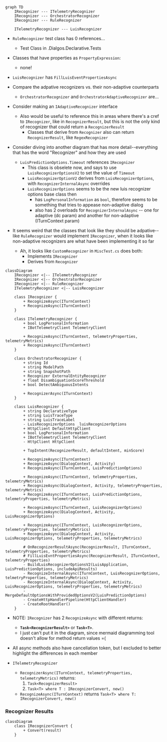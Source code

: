 ```mermaid
graph TD
    IRecognizer --- ITelemetryRecognizer
    IRecognizer --- OrchestratorRecognizer
    IRecognizer --- RuleRecognizer

    ITelemetryRecognizer --- LuisRecognizer 

```
- `RuleRecognizer` test class has 0 references...
    - Test Class in .Dialgos.Declarative.Tests

- Classes that have properties as `PropertyExpression`:
    - none!

- `LuisRecognizer` has `FillLuisEventPropertiesAsync`

- Compare the adpative recognizers vs. their non-adaptive counterparts
    - `OrchestratorRecognizer` and `OrchestratorAdaptiveRecognizer` are...

- Consider making an `IAdaptiveRecognizer` interface
    - Also would be useful to reference this in areas where there's a cref to `IRecognizer`, like in `RecognizerResult`, but this is not the only kind of recognizer that could return a `RecognizerResult`
        - Classes that derive from `Recognizer` also can return `RecognizerResult`, like `RegexRecognizer`


- Consider diving into another diagram that has more detail--everything that has the word "Recognizer" and how they are used
    - `LuisPredictionOptions.Timeout` references `IRecognizer`
        - This class is obselete now, and says to use `LuisRecognizerOptionsV2` to set the value of `Timeout`
        - `LuisRecognizerOptionV2` derives from `LuisRecognizerOptions`, with `RecognizerInternalAsync` overrides
        - `LuisRecognizerOptions` seems to be the new luis recognizer options base class then
            - has `LogPersonalInformation` as `bool`, therefore seems to be something that tries to appease non-adaptive dialog
            - also has 2 overloads for `RecognizerInternalAsync` -- one for adaptive (dc param) and another for non-adaptive (ITurnContext param)

- It seems weird that the classes that look like they should be adpative--like `RuleRecognizer` would implement `IRecognizer`, when it looks like non-adaptive recognizers are what have been implementing it so far
    - Ah, it looks like `CustomRecognizer` in `MiscTest.cs` does both:
        - Implements `IRecognizer`
        - Derives from `Recognizer`


```mermaid
classDiagram
    IRecognizer <|-- ITelemetryRecognizer
    IRecognizer <|-- OrchestratorRecognizer
    IRecognizer <|-- RuleRecognizer
    ITelemetryRecognizer <|-- LuisRecognizer

    class IRecognizer {
        + RecognizeAsync(ITurnContext)
        + RecognizeAsync(ITurnContext)
    }

    class ITelemetryRecognizer {
        + bool LogPersonalInformation
        + IBotTelemetryClient TelemetryClient

        + RecognizeAsync(ITurnContext, telemetryProperties, telemetryMetrics)
        + RecognizeAsync(ITurnContext)
    }

    class OrchestratorRecognizer {
        + string Id
        + string ModelPath
        + string SnapshotPath
        + Recognizer ExternalEntityRecognizer
        + float DisambiguationScoreThreshold
        + bool DetectAmbiguousIntents

        + RecognizerAsync(ITurnContext)
    }

    class LuisRecognizer {
        + string DeclarativeType
        + string LuisTraceType
        + string LuisTraceLabel
        - LuisRecognizerOptions _luisRecognizerOptions
        + HttpClient DefaultHttpClient
        + bool LogPersonalInformation
        + IBotTelemetryClient TelemetryClient
        - HttpClient HttpClient

        + TopIntent(RecognizerResult, defaultIntent, minScore)

        + RecognizeAsync(ITurnContext)
        + RecognizeAsync(DialogContext, Activity)
        + RecognizeAsync(ITurnContext, LuisPredictionOptions)

        + RecognizeAsync(ITurnContext, telemetryProperties, telemetryMetrics)
        + RecognizeAsync(DialogContext, Activity, telemetryProperties, telemetryMetrics)
        + RecognizeAsync(ITurnContext, LuisPredictionOptions, telemetryProperties, telemetryMetrics)

        + RecognizeAsync(ITurnContext, LuisRecognizerOptions)
        + RecognizeAsync(DialogContext, Activity, LuisRecognizerOptions)

        + RecognizeAsync(ITurnContext, LuisRecognizerOptions, telemetryProperties, telemetryMetrics)
        + RecognizeAsync(DialogContext, Activity, LuisRecognizerOptions, telemetryProperties, telemetryMetrics)

        # OnRecognizerResultAsync(RecognizerResult, ITurnContext, telemetryProperties, telemetryMetrics)
        # FillLuisEvntPropertiesAsync(RecognizerResult, ITurnContext, telemetryProperties)
        - BuildLuisRecognizerOptionsV2(LuisApplication, LuisPredictionOptions, includeApiResults)
        - RecognizeInternalAsync(ITurnContext, LuisRecognizerOptions, telmetryProperties, telemetryMetrics)
        - RecognizeInternalAsync(DialogContext, Activity, LuisRecognizerOptions, telemetryProperties, telemetryMetrics)
        - MergeDefaultOptionsWithProvidedOptionsV2(LuisPredictionOptions)
        - CreateHttpHandlerPipeline(HttpClientHandler)
        - CreateRootHandler()
    }

```
- NOTE: `IRecognizer` has 2 `RecognizeAsync` with different returns:
    - **`Task<RecognizerResult>`** or **`Task<T>`**.
    - I just can't put it in the diagram, since mermaid diagramming tool doesn't allow for method return values =(
- All async methods also have cancellation token, but I excluded to better highlight the differences in each member

- `ITelemetryRecognizer`
    - `RecognizerAsync(ITurnContext, telemetryProperties, telemetryMetrics)` returns:
        1. `Task<RecognizerResult>`
        2. `Task<T> where T : IRecognizerConvert, new()`
    - `RecognizeAsync(ITurnContext)` returns `Task<T> where T: IRecognizerConvert, new()`


### Recognizer Results

```mermaid
classDiagram
    class IRecognizerConvert {
        + Convert(result)
    }
```